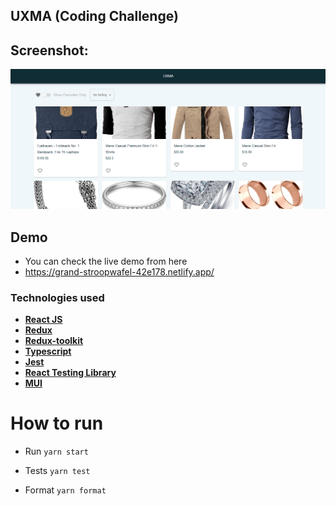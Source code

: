 ## UXMA (Coding Challenge)

## Screenshot:

![Screenshot](screenshot.png "screenshot")


## Demo
- You can check the live demo from here  
- <a href="https://grand-stroopwafel-42e178.netlify.app/">https://grand-stroopwafel-42e178.netlify.app/</a> 
 
### Technologies used

- **[React JS](https://react.dev/)**
- **[Redux](https://redux.js.org/)**
- **[Redux-toolkit](https://redux-toolkit.js.org/)**
- **[Typescript](https://www.typescriptlang.org/)**
- **[Jest](https://jestjs.io/)**
- **[React Testing Library](https://testing-library.com/)**
- **[MUI](https://mui.com/)**


# How to run

- Run
  `yarn start`

- Tests
  `yarn test`

- Format
  `yarn format`